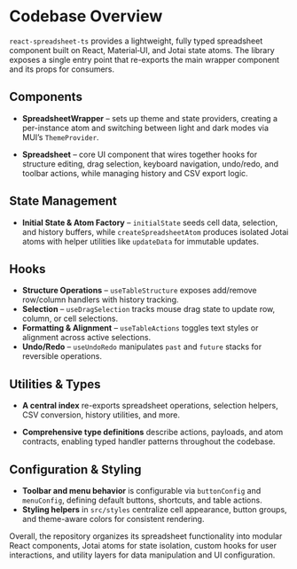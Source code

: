 # Codebase Overview
`react-spreadsheet-ts` provides a lightweight, fully typed spreadsheet component built on React, Material‑UI, and Jotai state atoms. The library exposes a single entry point that re-exports the main wrapper component and its props for consumers.

## Components
- **SpreadsheetWrapper** – sets up theme and state providers, creating a per-instance atom and switching between light and dark modes via MUI’s `ThemeProvider`.

- **Spreadsheet** – core UI component that wires together hooks for structure editing, drag selection, keyboard navigation, undo/redo, and toolbar actions, while managing history and CSV export logic.

## State Management
- **Initial State & Atom Factory** – `initialState` seeds cell data, selection, and history buffers, while `createSpreadsheetAtom` produces isolated Jotai atoms with helper utilities like `updateData` for immutable updates.

## Hooks
- **Structure Operations** – `useTableStructure` exposes add/remove row/column handlers with history tracking.
- **Selection** – `useDragSelection` tracks mouse drag state to update row, column, or cell selections.
- **Formatting & Alignment** – `useTableActions` toggles text styles or alignment across active selections.
- **Undo/Redo** – `useUndoRedo` manipulates `past` and `future` stacks for reversible operations.

## Utilities & Types
- **A central index** re-exports spreadsheet operations, selection helpers, CSV conversion, history utilities, and more.

- **Comprehensive type definitions** describe actions, payloads, and atom contracts, enabling typed handler patterns throughout the codebase.

## Configuration & Styling
- **Toolbar and menu behavior** is configurable via `buttonConfig` and `menuConfig`, defining default buttons, shortcuts, and table actions.
- **Styling helpers** in `src/styles` centralize cell appearance, button groups, and theme-aware colors for consistent rendering.

Overall, the repository organizes its spreadsheet functionality into modular React components, Jotai atoms for state isolation, custom hooks for user interactions, and utility layers for data manipulation and UI configuration.